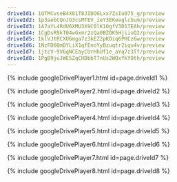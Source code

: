 ```yaml
---
driveId1: 1QTMCvseB4X81T8JIDOGLxx7ZsIu975_g/preview
driveId2: 1p3aebCQnJO3csMTEV_ieY3EKeeglcbum/preview
driveId3: 1A7aYL4RdU6XMU3X9C0lK1OgfV3D1TEAh/preview
driveId4: 1CgDsR9kT04wGxmr2zQa0BZOK5HjiiuQ2/preview
driveId5: 1klVJtRCXU6mga7z3kEZ2pKOiq6PHCz6w/preview
driveId6: 1NzFD6QmDYLiX1qfEnoYyBzuqtr2iqu4v/preview
driveId7: 1jtcV-9V6qNCEayCUrHhUf1e_aYq7z3Tf/preview
driveId8: 1PgB9juJWE5ZqCHDbbT7nUs2WQxYkYOth/preview
---
```


{% include googleDrivePlayer1.html id=page.driveId1 %}

{% include googleDrivePlayer2.html id=page.driveId2 %}

{% include googleDrivePlayer3.html id=page.driveId3 %}

{% include googleDrivePlayer4.html id=page.driveId4 %}

{% include googleDrivePlayer5.html id=page.driveId5 %}

{% include googleDrivePlayer6.html id=page.driveId6 %}

{% include googleDrivePlayer7.html id=page.driveId7 %}

{% include googleDrivePlayer8.html id=page.driveId8 %}


